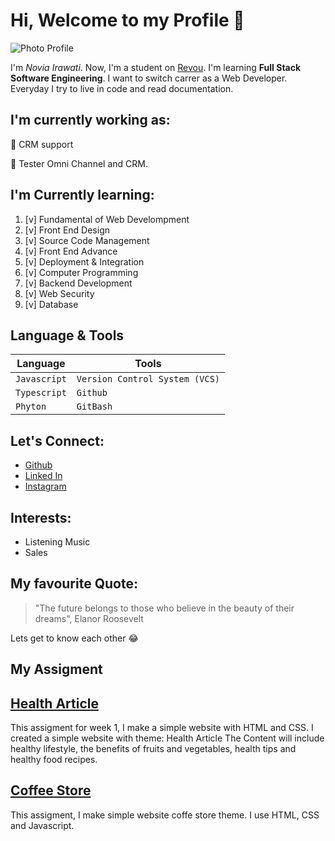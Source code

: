 # Hi, Welcome to my Profile 👋

![Photo Profile](profile.JPG)

I'm _Novia Irawati_. Now, I'm a student on [Revou](https://revou.co/software-engineering?&eid=1697205673753&targeting=1&cat=D&x6=K). I'm learning **Full Stack Software Engineering**. I want to switch carrer as a Web Developer. Everyday I try to live in code and read documentation.

## I'm currently working as:
🚀 CRM support

🚀 Tester Omni Channel and CRM.

## I'm Currently learning:
1. [v] Fundamental of Web Develompment
2. [v] Front End Design
3. [v] Source Code Management
4. [v] Front End Advance
5. [v] Deployment & Integration
6. [v] Computer Programming
7. [v] Backend Development
8. [v] Web Security
9. [v] Database

## Language & Tools
| Language      | Tools                          |
| -----------   | -----------                    |
| `Javascript`  | `Version Control System (VCS)` |
| `Typescript`  | `Github`                       |
| `Phyton`      |`GitBash`                       |

 ## Let's Connect:
- [Github](https://github.com/noviairawati)
- [Linked In](https://linkedin.com/in/noviairawati)
- [Instagram](https://instagram.com/noviairawn)

## Interests:
- Listening Music
- Sales

## My favourite Quote:
> "The future belongs to those who believe in the beauty of their dreams", Elanor Roosevelt

Lets get to know each other :joy:


## My Assigment
## [Health Article](https://wonderful-bienenstitch-485690.netlify.app)
This assigment for week 1, I make a simple website with HTML and CSS.
I created a simple website with theme: Health Article
The Content will include healthy lifestyle, the benefits of fruits and vegetables, health tips and healthy food recipes.

## [Coffee Store](https://incomparable-rolypoly-089f23.netlify.app)
This assigment, I make simple website coffe store theme. I use HTML, CSS and Javascript.